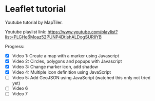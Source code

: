 # Leaflet tutorial

Youtube tutorial by MapTiler.

Youtube playlist link: https://www.youtube.com/playlist?list=PLGHe6Moaz52PUNP4DtIshALDogSURIlYB

Progress:
- [x] Video 1: Create a map with a marker using Javascript
- [x] Video 2: Circles, polygons and popups with Javascript
- [x] Video 3: Change marker icon, add shadow
- [x] Video 4: Multiple icon definition using JavaScript
- [ ] Video 5: Add GeoJSON using JavaScript (watched this only not tried yet)
- [ ] Video 6
- [ ] Video 7
